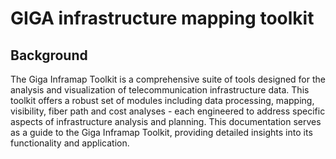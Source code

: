 # GIGA infrastructure mapping toolkit

## Background

The Giga Inframap Toolkit is a comprehensive suite of tools designed for the analysis and visualization of telecommunication infrastructure data. This toolkit offers a robust set of modules including data processing, mapping, visibility, fiber path and cost analyses - each engineered to address specific aspects of infrastructure analysis and planning. This documentation serves as a guide to the Giga Inframap Toolkit, providing detailed insights into its functionality and application.